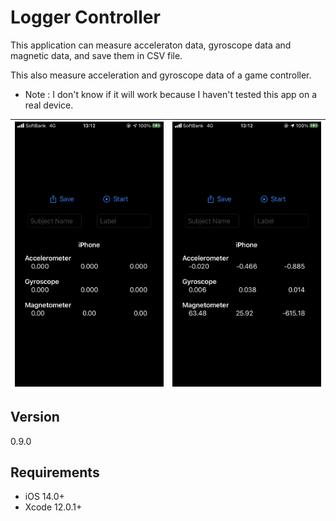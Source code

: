 #  Logger Controller

This application can measure acceleraton data, gyroscope data and magnetic data, and save them in CSV file.

This also measure acceleration and gyroscope data of a game controller.

- Note : I don't know if it will work because I haven't tested this app on a real device.

![screen](materials/IMG_4307.PNG) | ![screen_chart](materials/IMG_4308.PNG) 
:-:|:-:

## Version
0.9.0

## Requirements
- iOS 14.0+
- Xcode 12.0.1+
